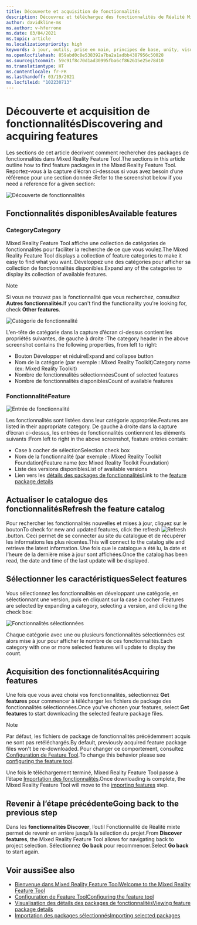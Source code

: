 ```yaml
---
title: Découverte et acquisition de fonctionnalités
description: Découvrez et téléchargez des fonctionnalités de Réalité Mixte.
author: davidkline-ms
ms.author: v-hferrone
ms.date: 03/04/2021
ms.topic: article
ms.localizationpriority: high
keywords: à jour, outils, prise en main, principes de base, unity, visual studio, toolkit, casque de réalité mixte, casque windows mixed reality, casque de réalité virtuelle, installation, Windows, HoloLens, émulateur, unreal, openxr
ms.openlocfilehash: 859abd0c8e538392a7ba2a1adbb4387956c50028
ms.sourcegitcommit: 59c91f8c70d1ad30995fba6cf862615e25e78d10
ms.translationtype: HT
ms.contentlocale: fr-FR
ms.lasthandoff: 03/19/2021
ms.locfileid: "102230713"
---
```

# <a name="discovering-and-acquiring-features"></a><span data-ttu-id="2f317-104">Découverte et acquisition de fonctionnalités</span><span class="sxs-lookup"><span data-stu-id="2f317-104">Discovering and acquiring features</span></span>

<span data-ttu-id="2f317-105">Les sections de cet article décrivent comment rechercher des packages de fonctionnalités dans Mixed Reality Feature Tool.</span><span class="sxs-lookup"><span data-stu-id="2f317-105">The sections in this article outline how to find feature packages in the Mixed Reality Feature Tool.</span></span> <span data-ttu-id="2f317-106">Reportez-vous à la capture d’écran ci-dessous si vous avez besoin d’une référence pour une section donnée :</span><span class="sxs-lookup"><span data-stu-id="2f317-106">Refer to the screenshot below if you need a reference for a given section:</span></span>

![Découverte de fonctionnalités](images/FeatureToolDiscovery.png)

## <a name="available-features"></a><span data-ttu-id="2f317-108">Fonctionnalités disponibles</span><span class="sxs-lookup"><span data-stu-id="2f317-108">Available features</span></span>

### <a name="category"></a><span data-ttu-id="2f317-109">Category</span><span class="sxs-lookup"><span data-stu-id="2f317-109">Category</span></span>

<span data-ttu-id="2f317-110">Mixed Reality Feature Tool affiche une collection de catégories de fonctionnalités pour faciliter la recherche de ce que vous voulez.</span><span class="sxs-lookup"><span data-stu-id="2f317-110">The Mixed Reality Feature Tool displays a collection of feature categories to make it easy to find what you want.</span></span> <span data-ttu-id="2f317-111">Développez une des catégories pour afficher sa collection de fonctionnalités disponibles.</span><span class="sxs-lookup"><span data-stu-id="2f317-111">Expand any of the categories to display its collection of available features.</span></span>

> [!NOTE]
> <span data-ttu-id="2f317-112">Si vous ne trouvez pas la fonctionnalité que vous recherchez, consultez **Autres fonctionnalités**.</span><span class="sxs-lookup"><span data-stu-id="2f317-112">If you can't find the functionality you're looking for, check **Other features**.</span></span>

![Catégorie de fonctionnalité](images/FeatureCategory.png)

<span data-ttu-id="2f317-114">L’en-tête de catégorie dans la capture d’écran ci-dessus contient les propriétés suivantes, de gauche à droite :</span><span class="sxs-lookup"><span data-stu-id="2f317-114">The category header in the above screenshot contains the following properties, from left to right:</span></span>

- <span data-ttu-id="2f317-115">Bouton Développer et réduire</span><span class="sxs-lookup"><span data-stu-id="2f317-115">Expand and collapse button</span></span>
- <span data-ttu-id="2f317-116">Nom de la catégorie (par exemple : Mixed Reality Toolkit)</span><span class="sxs-lookup"><span data-stu-id="2f317-116">Category name (ex: Mixed Reality Toolkit)</span></span>
- <span data-ttu-id="2f317-117">Nombre de fonctionnalités sélectionnées</span><span class="sxs-lookup"><span data-stu-id="2f317-117">Count of selected features</span></span>
- <span data-ttu-id="2f317-118">Nombre de fonctionnalités disponibles</span><span class="sxs-lookup"><span data-stu-id="2f317-118">Count of available features</span></span>

### <a name="feature"></a><span data-ttu-id="2f317-119">Fonctionnalité</span><span class="sxs-lookup"><span data-stu-id="2f317-119">Feature</span></span>

![Entrée de fonctionnalité](images/FeatureEntry.png)

<span data-ttu-id="2f317-121">Les fonctionnalités sont listées dans leur catégorie appropriée.</span><span class="sxs-lookup"><span data-stu-id="2f317-121">Features are listed in their appropriate category.</span></span> <span data-ttu-id="2f317-122">De gauche à droite dans la capture d’écran ci-dessus, les entrées de fonctionnalités contiennent les éléments suivants :</span><span class="sxs-lookup"><span data-stu-id="2f317-122">From left to right in the above screenshot, feature entries contain:</span></span>

- <span data-ttu-id="2f317-123">Case à cocher de sélection</span><span class="sxs-lookup"><span data-stu-id="2f317-123">Selection check box</span></span>
- <span data-ttu-id="2f317-124">Nom de la fonctionnalité (par exemple : Mixed Reality Toolkit Foundation)</span><span class="sxs-lookup"><span data-stu-id="2f317-124">Feature name (ex: Mixed Reality Toolkit Foundation)</span></span>
- <span data-ttu-id="2f317-125">Liste des versions disponibles</span><span class="sxs-lookup"><span data-stu-id="2f317-125">List of available versions</span></span>
- <span data-ttu-id="2f317-126">Lien vers les [détails des packages de fonctionnalités](viewing-package-details.md)</span><span class="sxs-lookup"><span data-stu-id="2f317-126">Link to the [feature package details](viewing-package-details.md)</span></span>

## <a name="refresh-the-feature-catalog"></a><span data-ttu-id="2f317-127">Actualiser le catalogue des fonctionnalités</span><span class="sxs-lookup"><span data-stu-id="2f317-127">Refresh the feature catalog</span></span>

<span data-ttu-id="2f317-128">Pour rechercher les fonctionnalités nouvelles et mises à jour, cliquez sur le bouton</span><span class="sxs-lookup"><span data-stu-id="2f317-128">To check for new and updated features, click the refresh</span></span> ![Refresh](images/RefreshButton.png) <span data-ttu-id="2f317-130">.</span><span class="sxs-lookup"><span data-stu-id="2f317-130">button.</span></span> <span data-ttu-id="2f317-131">Ceci permet de se connecter au site du catalogue et de récupérer les informations les plus récentes.</span><span class="sxs-lookup"><span data-stu-id="2f317-131">This will connect to the catalog site and retrieve the latest information.</span></span> <span data-ttu-id="2f317-132">Une fois que le catalogue a été lu, la date et l’heure de la dernière mise à jour sont affichées.</span><span class="sxs-lookup"><span data-stu-id="2f317-132">Once the catalog has been read, the date and time of the last update will be displayed.</span></span>

## <a name="select-features"></a><span data-ttu-id="2f317-133">Sélectionner les caractéristiques</span><span class="sxs-lookup"><span data-stu-id="2f317-133">Select features</span></span>

<span data-ttu-id="2f317-134">Vous sélectionnez les fonctionnalités en développant une catégorie, en sélectionnant une version, puis en cliquant sur la case à cocher :</span><span class="sxs-lookup"><span data-stu-id="2f317-134">Features are selected by expanding a category, selecting a version, and clicking the check box:</span></span>

![Fonctionnalités sélectionnées](images/SelectedFeatures.png)

<span data-ttu-id="2f317-136">Chaque catégorie avec une ou plusieurs fonctionnalités sélectionnées est alors mise à jour pour afficher le nombre de ces fonctionnalités.</span><span class="sxs-lookup"><span data-stu-id="2f317-136">Each category with one or more selected features will update to display the count.</span></span>

## <a name="acquiring-features"></a><span data-ttu-id="2f317-137">Acquisition des fonctionnalités</span><span class="sxs-lookup"><span data-stu-id="2f317-137">Acquiring features</span></span>

<span data-ttu-id="2f317-138">Une fois que vous avez choisi vos fonctionnalités, sélectionnez **Get features** pour commencer à télécharger les fichiers de package des fonctionnalités sélectionnées.</span><span class="sxs-lookup"><span data-stu-id="2f317-138">Once you've chosen your features, select **Get features** to start downloading the selected feature package files.</span></span>

> [!NOTE]
> <span data-ttu-id="2f317-139">Par défaut, les fichiers de package de fonctionnalités précédemment acquis ne sont pas retéléchargés.</span><span class="sxs-lookup"><span data-stu-id="2f317-139">By default, previously acquired feature package files won't be re-downloaded.</span></span> <span data-ttu-id="2f317-140">Pour changer ce comportement, consultez [Configuration de Feature Tool](configuring-feature-tool.md).</span><span class="sxs-lookup"><span data-stu-id="2f317-140">To change this behavior please see [configuring the feature tool](configuring-feature-tool.md).</span></span>

<span data-ttu-id="2f317-141">Une fois le téléchargement terminé, Mixed Reality Feature Tool passe à l’étape [Importation des fonctionnalités](importing-features.md).</span><span class="sxs-lookup"><span data-stu-id="2f317-141">Once downloading is complete, the Mixed Reality Feature Tool will move to the [importing features](importing-features.md) step.</span></span>

## <a name="going-back-to-the-previous-step"></a><span data-ttu-id="2f317-142">Revenir à l’étape précédente</span><span class="sxs-lookup"><span data-stu-id="2f317-142">Going back to the previous step</span></span>

<span data-ttu-id="2f317-143">Dans les **fonctionnalités Discover**, l’outil Fonctionnalité de Réalité mixte permet de revenir en arrière jusqu’à la sélection du projet.</span><span class="sxs-lookup"><span data-stu-id="2f317-143">From **Discover features**, the Mixed Reality Feature Tool allows for navigating back to project selection.</span></span> <span data-ttu-id="2f317-144">Sélectionnez **Go back** pour recommencer.</span><span class="sxs-lookup"><span data-stu-id="2f317-144">Select **Go back** to start again.</span></span>

## <a name="see-also"></a><span data-ttu-id="2f317-145">Voir aussi</span><span class="sxs-lookup"><span data-stu-id="2f317-145">See also</span></span>

- [<span data-ttu-id="2f317-146">Bienvenue dans Mixed Reality Feature Tool</span><span class="sxs-lookup"><span data-stu-id="2f317-146">Welcome to the Mixed Reality Feature Tool</span></span>](welcome-to-mr-feature-tool.md)
- [<span data-ttu-id="2f317-147">Configuration de Feature Tool</span><span class="sxs-lookup"><span data-stu-id="2f317-147">Configuring the feature tool</span></span>](configuring-feature-tool.md)
- [<span data-ttu-id="2f317-148">Visualisation des détails des packages de fonctionnalités</span><span class="sxs-lookup"><span data-stu-id="2f317-148">Viewing feature package details</span></span>](viewing-package-details.md)
- [<span data-ttu-id="2f317-149">Importation des packages sélectionnés</span><span class="sxs-lookup"><span data-stu-id="2f317-149">Importing selected packages</span></span>](importing-features.md)
